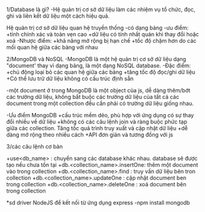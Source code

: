 1/Database là gì?
-Hệ quản trị cơ sở dữ liệu làm các nhiệm vụ tổ chức, đọc, ghi và liên kết dữ liệu một cách hiệu quả.

Hệ quản trị cơ sở dữ liệu quan hệ truyền thống
-có dạng bảng
-ưu điểm:
+tính chính xác và toàn vẹn cao
+dữ liệu có tính nhất quán khi thay đổi hoặc xoá
-Nhược điểm:
+khả năng mở rộng bị hạn chế
+tốc độ chậm hơn do các mối quan hệ giữa các bảng với nhau


2/MongoDB và NoSQL
-MongoDB là một hệ quản trị cơ sở dữ liệu dạng "document' thay vì dạng bảng, là một dạng NoSQL database. 
-Đặc điểm:
+chủ động loại bỏ các quan hệ giữa các bảng
+tăng tốc độ đọc/ghi dữ liệu
+Có thể lưu trữ dữ liệu không có cấu trúc định sẵn

-một document ở trong MongoDB là một object của js, dễ dàng thêm/bớt các trường dữ liệu, không bắt buộc các trường dữ liệu của tất cả các document trong một collection đều cần phải có trường dữ liệu giống nhau.

-Ưu điểm MongoDB
+cấu trúc mềm dẻo, phù hợp với ứng dụng có sự thay đổi nhiều về dữ liệu
+không có các câu lệnh join và ràng buộc phức tạp giữa các collection. Tăng tốc quá trình truy xuất và cập nhật dữ liệu
+dễ dàng mở rộng theo nhiều cách
+API đơn giản và tương đồng với js

3/các câu lệnh cơ bản

+use<db_name> : chuyển sang các database khác nhau. database sẽ được tạo nếu chưa tồn tại
+db.<collection_name>.insertOne: thêm một document vào trong collection
+db.<collection_name>.find : truy vấn dữ liệu bên tron collection
+db.<collection_name>.updateOne : cập nhật document ben trong collection
+db.<collection_name>.deleteOne : xoá document bên trong collection


*sd driver NodeJS để kết nối từ ứng dụng express
-npm install mongodb